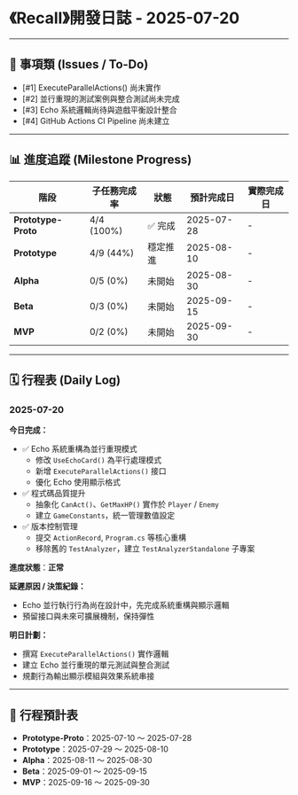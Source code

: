 # 《Recall》開發日誌 - 2025-07-20

---

## 📌 事項類 (Issues / To-Do)
- [#1] ExecuteParallelActions() 尚未實作
- [#2] 並行重現的測試案例與整合測試尚未完成
- [#3] Echo 系統邏輯尚待與遊戲平衡設計整合
- [#4] GitHub Actions CI Pipeline 尚未建立

---

## 📊 進度追蹤 (Milestone Progress)

| 階段                | 子任務完成率 | 狀態     | 預計完成日 | 實際完成日 |
|---------------------|--------------|----------|------------|------------|
| **Prototype-Proto** | 4/4 (100%)   | ✅ 完成  | 2025-07-28 | -          |
| **Prototype**       | 4/9 (44%)    | 穩定推進 | 2025-08-10 | -          |
| **Alpha**           | 0/5 (0%)     | 未開始   | 2025-08-30 | -          |
| **Beta**            | 0/3 (0%)     | 未開始   | 2025-09-15 | -          |
| **MVP**             | 0/2 (0%)     | 未開始   | 2025-09-30 | -          |

---

## 🗓 行程表 (Daily Log)

### 2025-07-20

**今日完成：**
- ✅ Echo 系統重構為並行重現模式
  - 修改 `UseEchoCard()` 為平行處理模式
  - 新增 `ExecuteParallelActions()` 接口
  - 優化 Echo 使用顯示格式
- ✅ 程式碼品質提升
  - 抽象化 `CanAct()`、`GetMaxHP()` 實作於 `Player` / `Enemy`
  - 建立 `GameConstants`，統一管理數值設定
- ✅ 版本控制管理
  - 提交 `ActionRecord`, `Program.cs` 等核心重構
  - 移除舊的 `TestAnalyzer`，建立 `TestAnalyzerStandalone` 子專案

**進度狀態**：**正常**

**延遲原因 / 決策紀錄：**
- Echo 並行執行行為尚在設計中，先完成系統重構與顯示邏輯
- 預留接口與未來可擴展機制，保持彈性

**明日計劃：**
- 撰寫 `ExecuteParallelActions()` 實作邏輯
- 建立 Echo 並行重現的單元測試與整合測試
- 規劃行為輸出顯示模組與效果系統串接

---

## 📅 行程預計表
- **Prototype-Proto**：2025-07-10 ～ 2025-07-28
- **Prototype**：2025-07-29 ～ 2025-08-10
- **Alpha**：2025-08-11 ～ 2025-08-30
- **Beta**：2025-09-01 ～ 2025-09-15
- **MVP**：2025-09-16 ～ 2025-09-30
